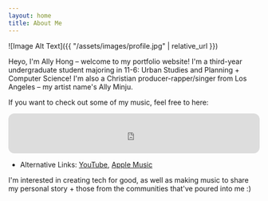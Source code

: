 ```yaml
---
layout: home
title: About Me
---
```



![Image Alt Text]({{ "/assets/images/profile.jpg" | relative_url }})

Heyo, I'm Ally Hong – welcome to my portfolio website! I'm a third-year undergraduate student majoring in 11-6: Urban Studies and Planning + Computer Science! I'm also a Christian producer-rapper/singer from Los Angeles – my artist name's Ally Minju.

If you want to check out some of my music, feel free to here:

<iframe style="border-radius:12px" src="https://open.spotify.com/embed/artist/3jZQxUxjnQ753paNQHHuUk?utm_source=generator&theme=0" width="100%" height="80" frameBorder="0" allowfullscreen="" allow="autoplay; clipboard-write; encrypted-media; fullscreen; picture-in-picture" loading="lazy"></iframe>

* Alternative Links: [YouTube](https://www.youtube.com/watch?v=N_c7zTzWVqk&ab_channel=AllyMinju-Topic), [Apple Music](https://music.apple.com/us/artist/ally-minju/1603151618)

I'm interested in creating tech for good, as well as making music to share my personal story + those from the communities that've poured into me :)